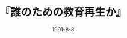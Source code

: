 ---
title: "『誰のための教育再生か』"
description: "政府の「教育再生」改革では、学校教育は崩壊するのではないか。強く危機感を抱く学者ら六名が、全国一斉学力テスト、教員免許更新制、寛容なき厳罰主義、学校選択制、心の支配の強化など、一連の改革の問題点を検証。学校を真に立て直す道を共同で提案する。編者の他に、尾木直樹、喜多明人、佐藤学、中川明、西原博史の各氏が執筆。"
date: 1991-8-8
shorttitle: ""
authors: ['']
publishDate: ""
ENTRYTYPE: "基礎演習テキスト100"
series:
- 早稲田大学必修基礎演習テキスト100(2020年度)
tags: 
- 
category: 
- 
# publisher: "Self-Published"
image: 
pinned : true
draft: false
hideToc: false
enableToc: true
enableTocContent: false
copyright: "All rights reserved"
---